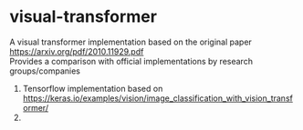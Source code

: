 # visual-transformer  
A visual transformer implementation based on the original paper https://arxiv.org/pdf/2010.11929.pdf  
Provides a comparison with official implementations by research groups/companies  
1. Tensorflow implementation based on https://keras.io/examples/vision/image_classification_with_vision_transformer/
2. 
